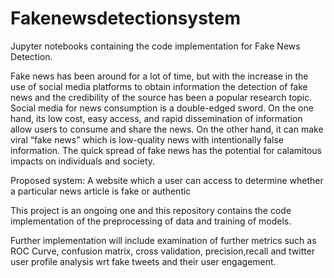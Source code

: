 # Fakenewsdetectionsystem
Jupyter notebooks containing the code implementation for Fake News Detection.

Fake news has been around for a lot of time, but with the increase in the use of social media platforms to obtain information the detection of fake news and the credibility of the source has been a popular research topic.  Social media for news consumption is a double-edged sword. On the one hand, its low cost, easy access, and rapid dissemination of information allow users to consume and share the news. On the other hand, it can make viral “fake news” which is low-quality news with intentionally false information. The quick spread of fake news has the potential for calamitous impacts on individuals and society. 

Proposed system: A website which a user can access to determine whether a particular news article is fake or authentic

This project is an ongoing one and this repository contains the code implementation of the preprocessing of data and training of models. 

Further implementation will include examination of further metrics such as ROC Curve, confusion matrix, cross validation, precision,recall and twitter user profile analysis wrt fake tweets and their user engagement. 


